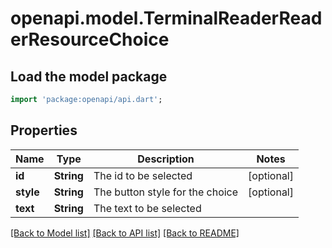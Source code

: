 # openapi.model.TerminalReaderReaderResourceChoice

## Load the model package
```dart
import 'package:openapi/api.dart';
```

## Properties
Name | Type | Description | Notes
------------ | ------------- | ------------- | -------------
**id** | **String** | The id to be selected | [optional] 
**style** | **String** | The button style for the choice | [optional] 
**text** | **String** | The text to be selected | 

[[Back to Model list]](../README.md#documentation-for-models) [[Back to API list]](../README.md#documentation-for-api-endpoints) [[Back to README]](../README.md)


